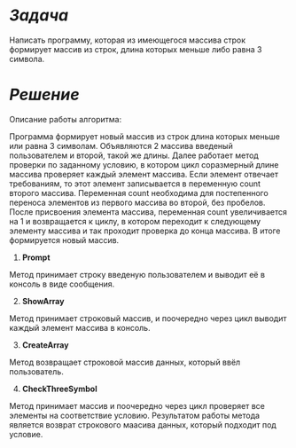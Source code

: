 # *Задача*

Написать программу, которая из имеющегося массива строк формирует массив из строк, 
длина которых меньше либо равна 3 символа.

# *Решение*

Описание работы алгоритма:

Программа формирует новый массив из строк длина которых меньше или равна 3 символам. Объявляются 2 массива введеный пользователем и второй, такой же длины. Далее работает метод проверки по заданному условию, в котором цикл соразмерный длине массива проверяет каждый элемент массива. Если элемент отвечает требованиям, то этот элемент записывается в переменную count второго массива.
Переменная count необходима для постепенного переноса элементов из первого массива во второй, без пробелов. После присвоения элемента массива, переменная count
увеличивается на 1 и возвращается к циклу, в котором переходит к следующему элементу массива и так проходит проверка до конца массива. В итоге формируется новый массив.


1. **Prompt**

Метод принимает строку введеную пользователем и выводит её в консоль в виде сообщения. 

2. **ShowArray**

Метод принимает строковый массив, и поочередно через цикл выводит каждый элемент массива в консоль. 

3. **CreateArray**

Метод возвращает строковой массив данных, который ввёл пользователь. 

4. **CheckThreeSymbol**

Метод принимает массив и поочередно через цикл проверяет все элементы на соответствие условию. Результатом работы метода является возврат строкового маасива данных, который подходит под условие.